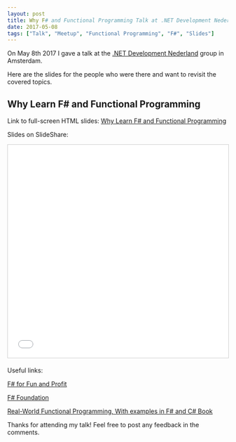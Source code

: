 ```yaml
---
layout: post
title: Why F# and Functional Programming Talk at .NET Development Nederland Meetup
date: 2017-05-08
tags: ["Talk", "Meetup", "Functional Programming", "F#", "Slides"]
---
```


On May 8th 2017 I gave a talk at the
[.NET Development Nederland](https://www.meetup.com/dotNET-Development-Nederland/)
group in Amsterdam.

Here are the slides for the people who were there and want to revisit
the covered topics.

Why Learn F# and Functional Programming
---------------------------------------

Link to full-screen HTML slides: 
[Why Learn F# and Functional Programming](http://mikhail.io/talks/why-fsharp/)

Slides on SlideShare:
<iframe src="//www.slideshare.net/slideshow/embed_code/key/iG9omDKb42ogTk" 
width="595" height="485" 
frameborder="0" marginwidth="0" marginheight="0" scrolling="no" 
style="border:1px solid #CCC; border-width:1px; margin-bottom:5px; max-width: 100%;" allowfullscreen> 
</iframe>

Useful links:

[F# for Fun and Profit](http://fsharpforfunandprofit.com)

[F# Foundation](http://fsharp.org)

[Real-World Functional Programming, With examples in F# and C# Book](https://www.manning.com/books/real-world-functional-programming)

Thanks for attending my talk! Feel free to post any feedback in the comments.
